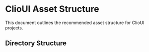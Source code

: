 # ClioUI Asset Structure

This document outlines the recommended asset structure for ClioUI projects.

## Directory Structure

